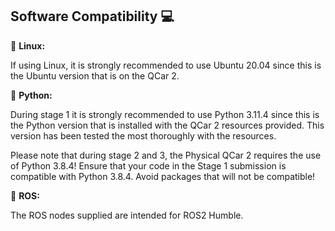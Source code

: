 ## Software Compatibility 💻
🐧 <strong>Linux:</strong>

If using Linux, it is strongly recommended to use Ubuntu 20.04 since this is the Ubuntu version that is on the QCar 2. 

🐍 <strong>Python:</strong>

During stage 1 it is strongly recommended to use Python 3.11.4 since this is the Python version that is installed with the QCar 2 resources provided. This version has been tested the most thoroughly with the resources.

Please note that during stage 2 and 3, the Physical QCar 2 requires the use of Python 3.8.4! Ensure that your code in the Stage 1 submission is compatible with Python 3.8.4. Avoid packages that will not be compatible!

🐢 <strong>ROS:</strong>

The ROS nodes supplied are intended for ROS2 Humble.
